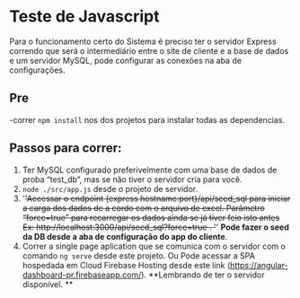 # Teste de Javascript
Para o funcionamento certo do Sistema é preciso ter o servidor Express correndo que será o intermediário entre o site de cliente e a base de dados e um servidor MySQL, pode configurar as conexões na aba de configurações.

## Pre
-correr `npm install` nos dos projetos para instalar todas as dependencias.

## Passos para correr:
1. Ter MySQL configurado preferivelmente com uma base de dados de proba “test_db”, mas se não tiver o servidor cria para você.
2.  `node ./src/app.js` desde o projeto de servidor. 
3.  '<strike>'Accessar o endpoint {express hostname:port}/api/seed_sql para iniciar a carga dos dados de a cordo com o arquivo de excel. Parâmetro “force=true” para recarregar os dados ainda se já tiver feio isto antes Ex: http://localhost:3000/api/seed_sql?force=true . '</strike>' **Pode fazer o seed da DB desde a aba de configuração do app do cliente**.
4.  Correr a single page aplication que se comunica com o servidor com o comando `ng serve` desde este projeto. Ou Pode acessar a SPA hospedada em Cloud Firebase Hosting desde este link (https://angular-dashboard-pr.firebaseapp.com/). **Lembrando de ter o servidor disponível. **
